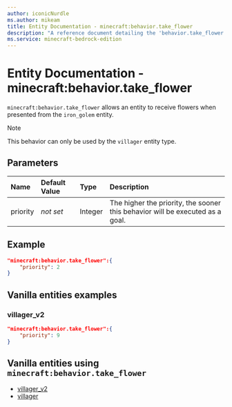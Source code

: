 ```yaml
---
author: iconicNurdle
ms.author: mikeam
title: Entity Documentation - minecraft:behavior.take_flower
description: "A reference document detailing the 'behavior.take_flower' entity goal"
ms.service: minecraft-bedrock-edition
---
```


# Entity Documentation - minecraft:behavior.take_flower

`minecraft:behavior.take_flower` allows an entity to receive flowers when presented from the `iron_golem` entity.

> [!NOTE]
> This behavior can only be used by the `villager` entity type.

## Parameters

|Name |Default Value  |Type  |Description  |
|:----------|:----------|:----------|:----------|
|priority|*not set*|Integer|The higher the priority, the sooner this behavior will be executed as a goal.|

## Example

```json
"minecraft:behavior.take_flower":{
    "priority": 2
}
```

## Vanilla entities examples

### villager_v2

```json
"minecraft:behavior.take_flower":{
    "priority": 9
}
```

## Vanilla entities using `minecraft:behavior.take_flower`

- [villager_v2](../../../../Source/VanillaBehaviorPack_Snippets/entities/villager_v2.md)
- [villager](../../../../Source/VanillaBehaviorPack_Snippets/entities/villager.md)
